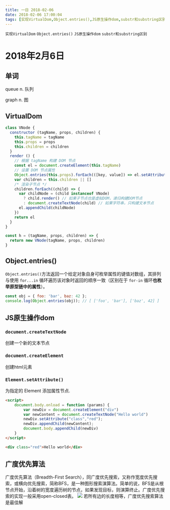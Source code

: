 ```yaml
---
title: 一日 2018-02-06
date: 2018-02-06 17:00:04
tags: [实现VirtualDom,Object.entries(),JS原生操作dom,substr和substring区别]
---
```

`实现VirtualDom` `Object.entries()` `JS原生操作dom` `substr和substring区别`
<!--more-->
# 2018年2月6日

## 单词
queue n. 队列

graph n. 图
## VirtualDom
```js
class VNode {
  constructor (tagName, props, children) {
    this.tagName = tagName
    this.props = props
    this.children = children
  }
  render () {
    // 根据 tagName 构建 DOM 节点
    const el = document.createElement(this.tagName)
    // 设置 DOM 节点属性
    Object.entries(this.props).forEach(([key, value]) => el.setAttribute(key, value))
    var children = this.children || []
    /* 渲染子节点 */
    children.forEach((child) => {
      var childNode = (child instanceof VNode)
        ? child.render() // 如果子节点也是虚拟DOM，递归构建DOM节点
        : document.createTextNode(child) // 如果字符串，只构建文本节点
      el.appendChild(childNode)
    })
    return el
  }
}

const h = (tagName, props, children) => {
  return new VNode(tagName, props, children)
}
```

## Object.entries()
`Object.entries()`方法返回一个给定对象自身可枚举属性的键值对数组，其排列与使用 `for...in` 循环遍历该对象时返回的顺序一致（区别在于 `for-in` 循环**也枚举原型链中的属性**）。
```js
const obj = { foo: 'bar', baz: 42 };
console.log(Object.entries(obj)); // [ ['foo', 'bar'], ['baz', 42] ]
```
## JS原生操作dom
### `document.createTextNode`
创建一个新的文本节点
### `document.createElement`
创建html元素
### `Element.setAttribute()`
为指定的 Element 添加属性节点.
```html
<script>
    document.body.onload = function (params) {
        var newDiv = document.createElement("div")
        var newContent = document.createTextNode("Hello world")
        newDiv.setAttribute("class","red");
        newDiv.appendChild(newContent);
        document.body.appendChild(newDiv)
    }
</script>
```
```html
<div class="red">Hello world</div>
```
## 广度优先算法
广度优先算法（Breadth-First Search），同广度优先搜索，又称作宽度优先搜索，或横向优先搜索，简称BFS，是一种图形搜索演算法。简单的说，BFS是从根节点开始，沿着树的宽度遍历树的节点，如果发现目标，则演算终止。广度优先搜索的实现一般采用open-closed表。
![](https://gss3.bdstatic.com/-Po3dSag_xI4khGkpoWK1HF6hhy/baike/w%3D268%3Bg%3D0/sign=461fb1015bda81cb4ee684cb6a5db72b/e850352ac65c1038b8329737b8119313b17e89f3.jpg)
若所有边的长度相等，广度优先搜索算法是最佳解